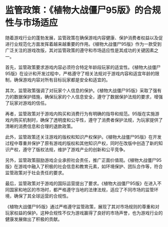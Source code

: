 # 监管政策：《植物大战僵尸95版》的合规性与市场适应

随着游戏行业的蓬勃发展，监管政策在确保游戏内容健康、保护消费者权益以及促进行业规范化方面发挥着越来越重要的作用。《植物大战僵尸95版》作为一款受到广泛关注的游戏改版，其对监管政策的遵守和市场适应性是其成功的关键因素之一。

首先，监管政策要求游戏内容必须符合特定年龄段玩家的适宜性。《植物大战僵尸95版》在设计和开发过程中，严格遵守了相关法规对于游戏内容和适宜年龄的限制，确保游戏内容对所有目标玩家都是安全和适宜的。

其次，监管政策强调了对玩家个人信息的保护。《植物大战僵尸95版》采取了强有力的数据保护措施，确保玩家的个人信息安全，遵守了数据保护法规的要求，增强了玩家对游戏的信任。

再者，监管政策对于游戏内购买和消费行为有明确的指导和规范。95版在实施游戏内购买机制时，确保了透明度和公平性，遵守了消费者保护法规，为玩家提供了清晰的消费信息和合理的退款政策。

此外，监管政策还关注游戏的版权和知识产权保护。《植物大战僵尸95版》在开发过程中尊重并保护了原有游戏的版权和其他知识产权，同时在改版中创造了新的知识产权，遵守了版权法规，维护了游戏产业的创新和公平竞争。

另外，监管政策鼓励游戏企业承担社会责任，推广正面价值观。《植物大战僵尸95版》在游戏中融入了积极的社会信息和教育元素，如环境保护、团队合作等，符合监管政策对于社会责任的要求。

最后，监管政策对于游戏的国际运营提出了要求。《植物大战僵尸95版》在进入不同国家和地区的市场时，都严格遵守当地的法律法规，适应了不同市场的监管环境，确保了其全球运营的合规性。

《植物大战僵尸95版》通过严格遵守监管政策，展现了其对市场规则的尊重和对玩家权益的保护。这种合规性不仅为游戏赢得了良好的市场声誉，也为游戏行业的健康发展做出了积极的贡献。